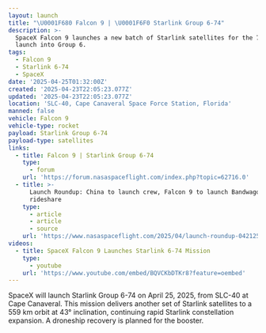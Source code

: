```yaml
---
layout: launch
title: "\U0001F680 Falcon 9 | \U0001F6F0 Starlink Group 6-74"
description: >-
  SpaceX Falcon 9 launches a new batch of Starlink satellites for the 75th
  launch into Group 6.
tags:
  - Falcon 9
  - Starlink 6-74
  - SpaceX
date: '2025-04-25T01:32:00Z'
created: '2025-04-23T22:05:23.077Z'
updated: '2025-04-23T22:05:23.077Z'
location: 'SLC-40, Cape Canaveral Space Force Station, Florida'
manned: false
vehicle: Falcon 9
vehicle-type: rocket
payload: Starlink Group 6-74
payload-type: satellites
links:
  - title: Falcon 9 | Starlink Group 6-74
    type:
      - forum
    url: 'https://forum.nasaspaceflight.com/index.php?topic=62716.0'
  - title: >-
      Launch Roundup: China to launch crew, Falcon 9 to launch Bandwagon
      rideshare
    type:
      - article
      - article
      - source
    url: 'https://www.nasaspaceflight.com/2025/04/launch-roundup-042125/'
videos:
  - title: SpaceX Falcon 9 Launches Starlink 6-74 Mission
    type:
      - youtube
    url: 'https://www.youtube.com/embed/BQVCKbDTKr8?feature=oembed'
---
```

SpaceX will launch Starlink Group 6-74 on April 25, 2025, from SLC-40 at Cape Canaveral. This mission delivers another set of Starlink satellites to a 559 km orbit at 43° inclination, continuing rapid Starlink constellation expansion. A droneship recovery is planned for the booster.
